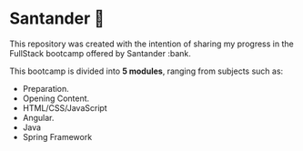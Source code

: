 # Santander :bank:

This repository was created with the intention of sharing my progress in the FullStack bootcamp offered by Santander :bank.

This bootcamp is divided into **5 modules**, ranging from subjects such as:

- Preparation.
- Opening Content.
- HTML/CSS/JavaScript
- Angular.
- Java
- Spring Framework
